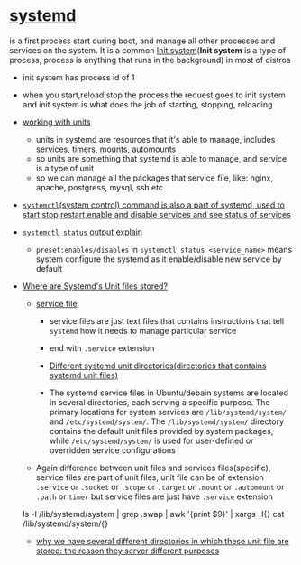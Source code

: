 # [systemd](https://youtu.be/Kzpm-rGAXos?si=T8P0ld_QQlUEVXlG&t=157) 
is a first process start during boot, and manage all other processes and services on the system. 
It is a common [Init system](https://youtu.be/Kzpm-rGAXos?si=W4h3EvkYXOxPEf0n&t=47)(**Init system** is a type of process, process is anything that runs in the background) in most of distros 

- init system has process id of 1
- when you start,reload,stop the process the request goes to init system and init system is what does the job of starting, stopping, reloading 


- [working with units](https://youtu.be/Kzpm-rGAXos?si=MST6WcLMwWkqlgoG&t=297)
    - units in systemd are resources that it's able to manage, includes services, timers, mounts, automounts
    - so units are something that systemd is able to manage, and service is a type of unit
    - so we can manage all the packages that service file, like: nginx, apache, postgress, mysql, ssh etc. 

- [`systemctl`(system control) command is also a part of systemd, used to start,stop,restart,enable and disable services and see status of services](https://youtu.be/ZhW6mzzyqlM?si=7aXFzg_Vwy_MdA6f&t=1377)

- [`systemctl status` output explain](https://youtu.be/ZhW6mzzyqlM?si=ZyB-1srTmzUgSlXB&t=197)
    - `preset:enables/disables` in `systemctl status <service_name>` means system configure the systemd as it enable/disable new service by default   

- [Where are Systemd's Unit files stored?](https://youtu.be/Kzpm-rGAXos?si=7R5unKn8_sFYo36x&t=957)
    - [service file](https://youtu.be/Kzpm-rGAXos?si=Obg7TpWZNgMJ-ZXF&t=987)
        - service files are just text files that contains instructions that tell `systemd` how it needs to manage particular service
        - end with `.service` extension
        - [Different systemd unit directories(directories that contains systemd unit files)](https://youtu.be/Kzpm-rGAXos?si=GjmLwuLa6RxjNIv8&t=1037)

        - The systemd service files in Ubuntu/debain systems are located in several directories, each serving a specific purpose. The primary locations for system services are `/lib/systemd/system/` and `/etc/systemd/system/`.
 The `/lib/systemd/system/` directory contains the default unit files provided by system packages, while `/etc/systemd/system/` is used for user-defined or overridden service configurations
 
    - Again difference between unit files and services files(specific), service files are part of unit files, unit file can be of extension `.service` or `.socket` or `.scope` or `.target` or `.mount` or `.automount` or `.path` or `timer` but service files are just have `.service` extension 

    ls -l /lib/systemd/system | grep .swap | awk '{print $9}' | xargs -I{} cat /lib/systemd/system/{}

    - [why we have several different directories in which these unit file are stored: the reason they server different purposes](https://youtu.be/Kzpm-rGAXos?si=60ACk0zzpcWNliRL&t=1147)